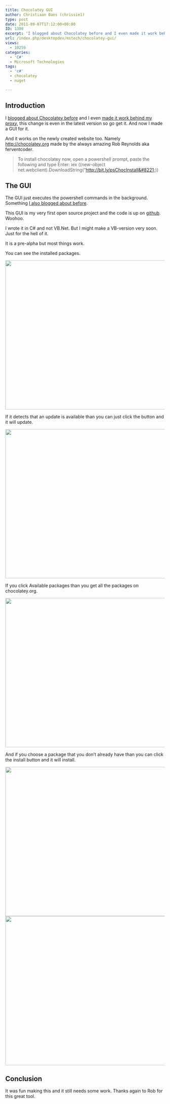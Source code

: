 ```yaml
---
title: Chocolatey GUI
author: Christiaan Baes (chrissie1)
type: post
date: 2011-09-07T17:12:00+00:00
ID: 1308
excerpt: 'I blogged about Chocolatey before and I even made it work behind my proxy, this change  is even in the latest version so go get it. And now I made a GUI for it.'
url: /index.php/desktopdev/mstech/chocolatey-gui/
views:
  - 10259
categories:
  - 'C#'
  - Microsoft Technologies
tags:
  - 'c#'
  - chocolatey
  - nuget

---
```

## Introduction

I [blogged about Chocolatey before][1] and I even [made it work behind my proxy][2], this change is even in the latest version so go get it. And now I made a GUI for it.

And it works on the newly created website too. Namely <http://chocolatey.org> made by the always amazing Rob Reynolds aka ferventcoder.

> To install chocolatey now, open a powershell prompt, paste the following and type Enter: iex ((new-object net.webclient).DownloadString(&#8220;http://bit.ly/psChocInstall&#8221;))

## The GUI

The GUI just executes the powershell commands in the background. Something [I also blogged about before][3].

This GUI is my very first open source project and the code is up on [github][4]. Woohoo.

I wrote it in C# and not VB.Net. But I might make a VB-version very soon. Just for the hell of it.

It is a pre-alpha but most things work.

You can see the installed packages.

<div class="image_block">
  <a href="https://lessthandot.z19.web.core.windows.net/wp-content/uploads/users/chrissie1/chocolatey/Chocolatey7.png?mtime=1315421686"><img alt="" src="https://lessthandot.z19.web.core.windows.net/wp-content/uploads/users/chrissie1/chocolatey/Chocolatey7.png?mtime=1315421686" width="619" height="471" /></a>
</div>

If it detects that an update is available than you can just click the button and it will update.

<div class="image_block">
  <a href="https://lessthandot.z19.web.core.windows.net/wp-content/uploads/users/chrissie1/chocolatey/Chocolatey8.png?mtime=1315421996"><img alt="" src="https://lessthandot.z19.web.core.windows.net/wp-content/uploads/users/chrissie1/chocolatey/Chocolatey8.png?mtime=1315421996" width="619" height="471" /></a>
</div>

If you click Available packages than you get all the packages on chocolatey.org.

<div class="image_block">
  <a href="https://lessthandot.z19.web.core.windows.net/wp-content/uploads/users/chrissie1/chocolatey/Chocolatey10.png?mtime=1315422308"><img alt="" src="https://lessthandot.z19.web.core.windows.net/wp-content/uploads/users/chrissie1/chocolatey/Chocolatey10.png?mtime=1315422308" width="619" height="471" /></a>
</div>

And if you choose a package that you don&#8217;t already have than you can click the install button and it will install.

<div class="image_block">
  <a href="https://lessthandot.z19.web.core.windows.net/wp-content/uploads/users/chrissie1/chocolatey/Chocolatey9.png?mtime=1315422297"><img alt="" src="https://lessthandot.z19.web.core.windows.net/wp-content/uploads/users/chrissie1/chocolatey/Chocolatey9.png?mtime=1315422297" width="619" height="471" /></a>
</div>

<div class="image_block">
  <a href="https://lessthandot.z19.web.core.windows.net/wp-content/uploads/users/chrissie1/chocolatey/Chocolatey10.png?mtime=1315422308"><img alt="" src="https://lessthandot.z19.web.core.windows.net/wp-content/uploads/users/chrissie1/chocolatey/Chocolatey10.png?mtime=1315422308" width="619" height="471" /></a>
</div>

## Conclusion

It was fun making this and it still needs some work. Thanks again to Rob for this great tool.

 [1]: /index.php/DesktopDev/MSTech/chocolatey-apt-get-for-windows
 [2]: /index.php/DesktopDev/MSTech/getting-chocolatey-to-work-when
 [3]: /index.php/DesktopDev/MSTech/powershell-in-your-vb-net-1
 [4]: https://github.com/chrissie1/chocolatey-Explorer